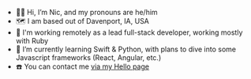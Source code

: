 - 👋🏻 Hi, I’m Nic, and my pronouns are he/him
- 🗺️ I am based out of Davenport, IA, USA
- 🔨 I'm working remotely as a lead full-stack developer, working mostly with Ruby
- 📖 I’m currently learning Swift & Python, with plans to dive into some Javascript frameworks (React, Angular, etc.)
- ☎️ You can contact me [via my Hello page](https://niclake.me/hello/)

